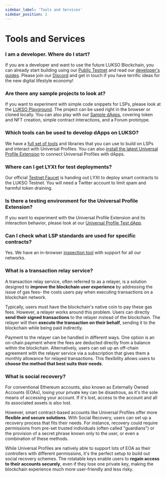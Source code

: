 ```yaml
---
sidebar_label: 'Tools and Services'
sidebar_position: 2
---
```


# Tools and Services

### I am a developer. Where do I start?

If you are a developer and want to use the future LUKSO Blockchain, you can already start building using our [Public Testnet](https://docs.lukso.tech/networks/testnet/parameters) and read our [developer's guides](https://docs.lukso.tech/guides/universal-profile/create-profile). Please join our [Discord](https://discord.gg/lukso) and get in touch if you have terrific ideas for the new digital lifestyle economy!

### Are there any sample projects to look at?

If you want to experiment with simple code snippets for LSPs, please look at the [LUKSO Playground](https://up-test-dapp.lukso.tech). The project can be used right in the browser or cloned locally. You can also play with our [Sample dApps](https://examples.lukso.tech), covering token and NFT creation, simple contract interactions, and a Forum prototype.

### Which tools can be used to develop dApps on LUKSO?

We have a [full set of tools](https://docs.lukso.tech/tools/getting-started/) and libraries that you can use to build on LSPs and interact with Universal Profiles. You can also [install the latest Universal Profile Extension](https://docs.lukso.tech/guides/browser-extension/install-browser-extension) to connect Universal Profiles with dApps.

### Where can I get LYXt for test deployments?

Our official [Testnet Faucet](https://faucet.testnet.lukso.network) is handing out LYXt to deploy smart contracts to the LUKSO Testnet. You will need a Twitter account to limit spam and harmful token draining.

### Is there a testing environment for the Universal Profile Extension?

If you want to experiment with the Universal Profile Extension and its interaction behavior, please look at our [Universal Profile Test dApp](https://up-test-dapp.lukso.tech).

### Can I check what LSP standards are used for specific contracts?

Yes. We have an in-browser [inspection tool](https://erc725-inspect.lukso.tech/) with support for all our networks.

### What is a transaction relay service?

A transaction relay service, often referred to as a relayer, is a solution designed to **improve the blockchain user experience** by addressing the issue of gas fees- the costs users pay when executing transactions on a blockchain network.

Typically, users must have the blockchain's native coin to pay these gas fees. However, a relayer works around this problem. Users can directly **send their signed transactions** to the relayer instead of the blockchain. The relayer will then **execute the transaction on their behalf**, sending it to the blockchain while being paid indirectly.

Payment to the relayer can be handled in different ways. One option is an on-chain payment where the fees are deducted directly from a balance within the blockchain. Alternatively, users can set up an off-chain agreement with the relayer service via a subscription that gives them a monthly allowance for relayed transactions. This flexibility allows users to **choose the method that best suits their needs**.

### What is social recovery?

For conventional Ethereum accounts, also known as Externally Owned Accounts (EOAs), losing your private key can be disastrous, as it's the sole means of accessing your account. If it's lost, access to the account and all its associated assets is also lost.

However, smart contract-based accounts like Universal Profiles offer more **flexible and secure solutions**. With Social Recovery, users can set up a recovery process that fits their needs. For instance, recovery could require permissions from pre-set trusted individuals (often called "guardians") or the provision of a secret phrase known only to the user, or even a combination of these methods.

While Universal Profiles are natively able to support lots of EOA as their controllers with different permissions, it's the perfect setup to build out social recovery schemes. The rotatable keys enable users to **regain access to their accounts securely**, even if they lose one private key, making the blockchain experience much more user-friendly and less risky.
